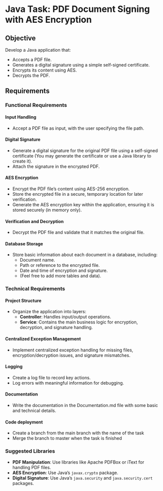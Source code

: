 # Java Task: PDF Document Signing with AES Encryption

## Objective

Develop a Java application that:

- Accepts a PDF file.
- Generates a digital signature using a simple self-signed certificate.
- Encrypts its content using AES.
- Decrypts the PDF.

## Requirements

### Functional Requirements

#### Input Handling
- Accept a PDF file as input, with the user specifying the file path.

#### Digital Signature
- Generate a digital signature for the original PDF file using a self-signed certificate (You may generate the certificate or use a Java library to create it).
- Attach the signature in the encrypted PDF.

#### AES Encryption
- Encrypt the PDF file’s content using AES-256 encryption.
- Store the encrypted file in a secure, temporary location for later verification.
- Generate the AES encryption key within the application, ensuring it is stored securely (in memory only).

#### Verification and Decryption
- Decrypt the PDF file and validate that it matches the original file.

#### Database Storage
- Store basic information about each document in a database, including:
  - Document name.
  - Path or reference to the encrypted file.
  - Date and time of encryption and signature.
  - (Feel free to add more tables and data).

### Technical Requirements

#### Project Structure
- Organize the application into layers:
  - **Controller**: Handles input/output operations.
  - **Service**: Contains the main business logic for encryption, decryption, and signature handling.

#### Centralized Exception Management
- Implement centralized exception handling for missing files, encryption/decryption issues, and signature mismatches.

#### Logging
- Create a log file to record key actions.
- Log errors with meaningful information for debugging.

#### Documentation
- Write the documentation in the Documentation.md file with some basic and technical details.

#### Code deployment
- Create a branch from the main branch with the name of the task
- Merge the branch to master when the task is finished 

### Suggested Libraries
- **PDF Manipulation**: Use libraries like Apache PDFBox or iText for handling PDF files.
- **AES Encryption**: Use Java’s `javax.crypto` package.
- **Digital Signature**: Use Java’s `java.security` and `java.security.cert` packages.
